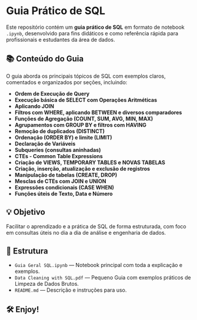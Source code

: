 # Guia Prático de SQL

Este repositório contém um **guia prático de SQL** em formato de notebook `.ipynb`, desenvolvido para fins didáticos e como referência rápida para profissionais e estudantes da área de dados.

## 📚 Conteúdo do Guia

O guia aborda os principais tópicos de SQL com exemplos claros, comentados e organizados por seções, incluindo:

- **Ordem de Execução de Query**
- **Execução básica de SELECT com Operações Aritméticas**
- **Aplicando JOIN**
- **Filtros com WHERE, aplicando BETWEEN e diversos comparadores**
- **Funções de Agregação (COUNT, SUM, AVG, MIN, MAX)**
- **Agrupamentos com GROUP BY e filtros com HAVING**
- **Remoção de duplicados (DISTINCT)**
- **Ordenação (ORDER BY) e limite (LIMIT)**
- **Declaração de Variáveis**
- **Subqueries (consultas aninhadas)**
- **CTEs - Common Table Expressions**
- **Criação de VIEWS, TEMPORARY TABLES e NOVAS TABELAS**
- **Criação, inserção, atualização e exclusão de registros**
- **Manipulação de tabelas (CREATE, DROP)**
- **Mesclas de CTEs com JOIN e UNION**
- **Expressões condicionais (CASE WHEN)**
- **Funções úteis de Texto, Data e Número**


## 💡 Objetivo

Facilitar o aprendizado e a prática de SQL de forma estruturada, com foco em consultas úteis no dia a dia de análise e engenharia de dados.

## 📂 Estrutura

- `Guia Geral SQL.ipynb` — Notebook principal com toda a explicação e exemplos.
- `Data Cleaning with SQL.pdf` — Pequeno Guia com exemplos práticos de Limpeza de Dados Brutos.
- `README.md` — Descrição e instruções para uso.

## 🛠️ Enjoy!
